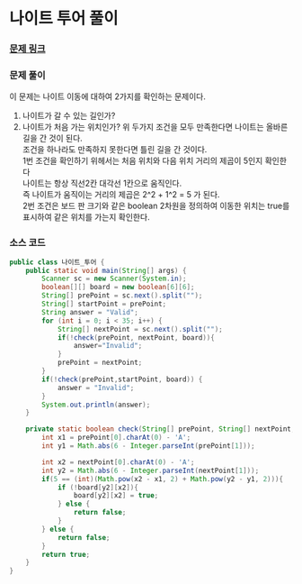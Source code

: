 # 나이트 투어 풀이

### [문제 링크](https://www.acmicpc.net/problem/1331)

### 문제 풀이
이 문제는 나이트 이동에 대하여 2가지를 확인하는 문제이다. </br>
1. 나이트가 갈 수 있는 길인가?
2. 나이트가 처음 가는 위치인가?
위 두가지 조건을 모두 만족한다면 나이트는 올바른 길을 간 것이 된다. </br>
조건을 하나라도 만족하지 못한다면 틀린 길을 간 것이다. </br>
1번 조건을 확인하기 위헤서는 처음 위치와 다음 위치 거리의 제곱이 5인지 확인한다 </br>
나이트는 항상 직선2칸 대각선 1칸으로 움직인다.</br>
즉 나이트가 움직이는 거리의 제곱은 2^2 + 1^2 = 5 가 된다. </br>
2번 조건은 보드 판 크기와 같은 boolean 2차원을 정의하여 이동한 위치는 true를 표시하여 같은 위치를 가는지 확인한다. </br>
### 소스 코드
````java
public class 나이트_투어 {
    public static void main(String[] args) {
        Scanner sc = new Scanner(System.in);
        boolean[][] board = new boolean[6][6];
        String[] prePoint = sc.next().split("");
        String[] startPoint = prePoint;
        String answer = "Valid";
        for (int i = 0; i < 35; i++) {
            String[] nextPoint = sc.next().split("");
            if(!check(prePoint, nextPoint, board)){
                answer="Invalid";
            }
            prePoint = nextPoint;
        }
        if(!check(prePoint,startPoint, board)) {
            answer = "Invalid";
        }
        System.out.println(answer);
    }

    private static boolean check(String[] prePoint, String[] nextPoint, boolean[][] board) {
        int x1 = prePoint[0].charAt(0) - 'A';
        int y1 = Math.abs(6 - Integer.parseInt(prePoint[1]));

        int x2 = nextPoint[0].charAt(0) - 'A';
        int y2 = Math.abs(6 - Integer.parseInt(nextPoint[1]));
        if(5 == (int)(Math.pow(x2 - x1, 2) + Math.pow(y2 - y1, 2))){
            if (!board[y2][x2]){
                board[y2][x2] = true;
            } else {
                return false;
            }
        } else {
            return false;
        }
        return true;
    }
}
````